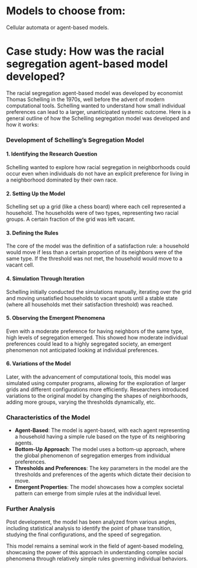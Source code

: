 # Models to choose from:
Cellular automata or agent-based models.

# Case study: How was the racial segregation agent-based model developed?
The racial segregation agent-based model was developed by economist Thomas Schelling in the 1970s, well before the advent of modern computational tools. Schelling wanted to understand how small individual preferences can lead to a larger, unanticipated systemic outcome. Here is a general outline of how the Schelling segregation model was developed and how it works:

### **Development of Schelling’s Segregation Model**

#### **1. Identifying the Research Question**
Schelling wanted to explore how racial segregation in neighborhoods could occur even when individuals do not have an explicit preference for living in a neighborhood dominated by their own race.

#### **2. Setting Up the Model**
Schelling set up a grid (like a chess board) where each cell represented a household. The households were of two types, representing two racial groups. A certain fraction of the grid was left vacant.

#### **3. Defining the Rules**
The core of the model was the definition of a satisfaction rule: a household would move if less than a certain proportion of its neighbors were of the same type. If the threshold was not met, the household would move to a vacant cell.

#### **4. Simulation Through Iteration**
Schelling initially conducted the simulations manually, iterating over the grid and moving unsatisfied households to vacant spots until a stable state (where all households met their satisfaction threshold) was reached.

#### **5. Observing the Emergent Phenomena**
Even with a moderate preference for having neighbors of the same type, high levels of segregation emerged. This showed how moderate individual preferences could lead to a highly segregated society, an emergent phenomenon not anticipated looking at individual preferences.

#### **6. Variations of the Model**
Later, with the advancement of computational tools, this model was simulated using computer programs, allowing for the exploration of larger grids and different configurations more efficiently. Researchers introduced variations to the original model by changing the shapes of neighborhoods, adding more groups, varying the thresholds dynamically, etc.

### **Characteristics of the Model**

- **Agent-Based**: The model is agent-based, with each agent representing a household having a simple rule based on the type of its neighboring agents.
- **Bottom-Up Approach**: The model uses a bottom-up approach, where the global phenomenon of segregation emerges from individual preferences.
- **Thresholds and Preferences**: The key parameters in the model are the thresholds and preferences of the agents which dictate their decision to move.
- **Emergent Properties**: The model showcases how a complex societal pattern can emerge from simple rules at the individual level.

### **Further Analysis**
Post development, the model has been analyzed from various angles, including statistical analysis to identify the point of phase transition, studying the final configurations, and the speed of segregation.

This model remains a seminal work in the field of agent-based modeling, showcasing the power of this approach in understanding complex social phenomena through relatively simple rules governing individual behaviors.
